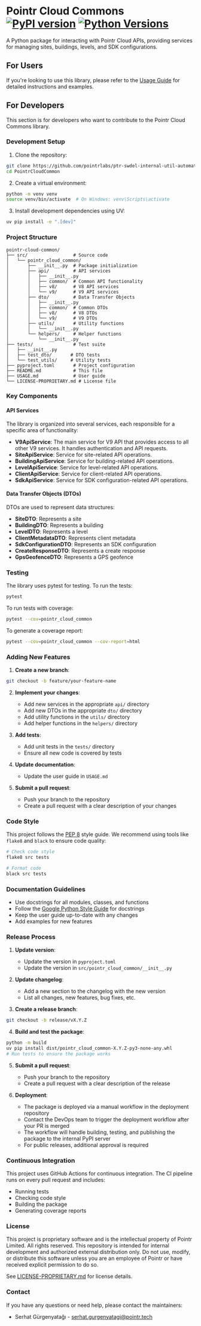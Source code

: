 # Pointr Cloud Commons [![PyPI version](https://badge.fury.io/py/pointr-cloud-common.svg)](https://badge.fury.io/py/pointr-cloud-common) [![Python Versions](https://img.shields.io/pypi/pyversions/pointr-cloud-common.svg)](https://pypi.org/project/pointr-cloud-common/)

A Python package for interacting with Pointr Cloud APIs, providing services for managing sites, buildings, levels, and SDK configurations.

## For Users

If you're looking to use this library, please refer to the [Usage Guide](./USAGE.md) for detailed instructions and examples.

## For Developers

This section is for developers who want to contribute to the Pointr Cloud Commons library.

### Development Setup

1. Clone the repository:

```bash
git clone https://github.com/pointrlabs/ptr-swdel-internal-util-automation
cd PointrCloudCommon
```

2. Create a virtual environment:

```bash
python -m venv venv
source venv/bin/activate  # On Windows: venv\Scripts\activate
```

3. Install development dependencies using UV:

```bash
uv pip install -e ".[dev]"
```

### Project Structure

```
pointr-cloud-common/
├── src/                 # Source code
│   └── pointr_cloud_common/
│       ├── __init__.py  # Package initialization
│       ├── api/         # API services
│       │   ├── __init__.py
│       │   ├── common/  # Common API functionality
│       │   ├── v8/      # V8 API services
│       │   └── v9/      # V9 API services
│       ├── dto/         # Data Transfer Objects
│       │   ├── __init__.py
│       │   ├── common/  # Common DTOs
│       │   ├── v8/      # V8 DTOs
│       │   └── v9/      # V9 DTOs
│       ├── utils/       # Utility functions
│       │   └── __init__.py
│       └── helpers/     # Helper functions
│           └── __init__.py
├── tests/               # Test suite
│   ├── __init__.py
│   ├── test_dto/       # DTO tests
│   └── test_utils/     # Utility tests
├── pyproject.toml       # Project configuration
├── README.md            # This file
├── USAGE.md             # User guide
└── LICENSE-PROPRIETARY.md # License file
```

### Key Components

#### API Services

The library is organized into several services, each responsible for a specific area of functionality:

- **V9ApiService**: The main service for V9 API that provides access to all other V9 services. It handles authentication and API requests.
- **SiteApiService**: Service for site-related API operations.
- **BuildingApiService**: Service for building-related API operations.
- **LevelApiService**: Service for level-related API operations.
- **ClientApiService**: Service for client-related API operations.
- **SdkApiService**: Service for SDK configuration-related API operations.

#### Data Transfer Objects (DTOs)

DTOs are used to represent data structures:

- **SiteDTO**: Represents a site
- **BuildingDTO**: Represents a building
- **LevelDTO**: Represents a level
- **ClientMetadataDTO**: Represents client metadata
- **SdkConfigurationDTO**: Represents an SDK configuration
- **CreateResponseDTO**: Represents a create response
- **GpsGeofenceDTO**: Represents a GPS geofence

### Testing

The library uses pytest for testing. To run the tests:

```bash
pytest
```

To run tests with coverage:

```bash
pytest --cov=pointr_cloud_common
```

To generate a coverage report:

```bash
pytest --cov=pointr_cloud_common --cov-report=html
```

### Adding New Features

1. **Create a new branch**:

```bash
git checkout -b feature/your-feature-name
```

2. **Implement your changes**:

   - Add new services in the appropriate `api/` directory
   - Add new DTOs in the appropriate `dto/` directory
   - Add utility functions in the `utils/` directory
   - Add helper functions in the `helpers/` directory

3. **Add tests**:

   - Add unit tests in the `tests/` directory
   - Ensure all new code is covered by tests

4. **Update documentation**:

   - Update the user guide in `USAGE.md`

5. **Submit a pull request**:
   - Push your branch to the repository
   - Create a pull request with a clear description of your changes

### Code Style

This project follows the [PEP 8](https://www.python.org/dev/peps/pep-0008/) style guide. We recommend using tools like `flake8` and `black` to ensure code quality:

```bash
# Check code style
flake8 src tests

# Format code
black src tests
```

### Documentation Guidelines

- Use docstrings for all modules, classes, and functions
- Follow the [Google Python Style Guide](https://google.github.io/styleguide/pyguide.html#38-comments-and-docstrings) for docstrings
- Keep the user guide up-to-date with any changes
- Add examples for new features

### Release Process

1. **Update version**:

   - Update the version in `pyproject.toml`
   - Update the version in `src/pointr_cloud_common/__init__.py`

2. **Update changelog**:

   - Add a new section to the changelog with the new version
   - List all changes, new features, bug fixes, etc.

3. **Create a release branch**:

```bash
git checkout -b release/vX.Y.Z
```

4. **Build and test the package**:

```bash
python -m build
uv pip install dist/pointr_cloud_common-X.Y.Z-py3-none-any.whl
# Run tests to ensure the package works
```

5. **Submit a pull request**:

   - Push your branch to the repository
   - Create a pull request with a clear description of the release

6. **Deployment**:
   - The package is deployed via a manual workflow in the deployment repository
   - Contact the DevOps team to trigger the deployment workflow after your PR is merged
   - The workflow will handle building, testing, and publishing the package to the internal PyPI server
   - For public releases, additional approval is required

### Continuous Integration

This project uses GitHub Actions for continuous integration. The CI pipeline runs on every pull request and includes:

- Running tests
- Checking code style
- Building the package
- Generating coverage reports

### License

This project is proprietary software and is the intellectual property of Pointr Limited. All rights reserved. This repository is intended for internal development and authorized external distribution only. Do not use, modify, or distribute this software unless you are an employee of Pointr or have received explicit permission to do so.

See [LICENSE-PROPRIETARY.md](./LICENSE-PROPRIETARY.md) for license details.

### Contact

If you have any questions or need help, please contact the maintainers:

- Serhat Gürgenyatağı - [serhat.gurgenyatagi@pointr.tech](mailto:serhat.gurgenyatagi@pointr.tech)
